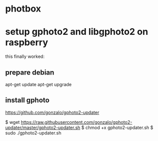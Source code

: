 # photbox



# setup gphoto2 and libgphoto2 on raspberry

this finally worked:

## prepare debian
apt-get update
apt-get upgrade

## install gphoto

https://github.com/gonzalo/gphoto2-updater



$ wget https://raw.githubusercontent.com/gonzalo/gphoto2-updater/master/gphoto2-updater.sh
$ chmod +x gphoto2-updater.sh
$ sudo ./gphoto2-updater.sh


